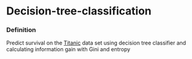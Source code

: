 # Decision-tree-classification

### Definition
Predict survival on the [Titanic](https://www.kaggle.com/c/titanic/data) data set using decision tree classifier and calculating information gain with Gini and entropy
